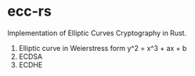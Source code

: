 # ecc-rs

Implementation of Elliptic Curves Cryptography in Rust.

1. Elliptic curve in Weierstress form y^2 = x^3 + ax + b
2. ECDSA
3. ECDHE 
